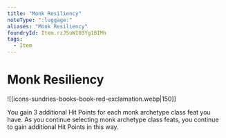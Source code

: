 ```yaml
---
title: "Monk Resiliency"
noteType: ":luggage:"
aliases: "Monk Resiliency"
foundryId: Item.rzJSuWI03Yg1BIMh
tags:
  - Item
---
```


# Monk Resiliency
![[icons-sundries-books-book-red-exclamation.webp|150]]

You gain 3 additional Hit Points for each monk archetype class feat you have. As you continue selecting monk archetype class feats, you continue to gain additional Hit Points in this way.
